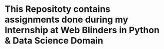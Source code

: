 <h1>This Repositoty contains assignments done during my Internship at Web Blinders in Python & Data Science Domain</h1>
